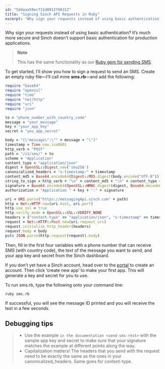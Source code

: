 ```yaml
---
id: "5d4aaa59ecf31d0012f88312"
title: "Signing Sinch API Requests in Ruby"
excerpt: "Why sign your requests instead of using basic authentication? It’s much more secure and Sinch doesn’t support basic authentication for production applications."
---
```

Why sign your requests instead of using basic authentication? It’s much more secure and Sinch doesn’t support basic authentication for production applications.

> **Note** 
> 
> This has the same functionality as our [Ruby gem for sending SMS](https://www.sinch.com/tutorials/send-sms-ruby/).

To get started, I’ll show you how to sign a request to send an SMS. Create an empty ruby file—I’ll call mine **sms.rb**—and add the following:

```ruby
require "base64"
require "openssl"
require "time"
require "net/http"
require "uri"
require "json"

to = "phone_number_with_country_code"
message = "your_message"
key = "your_app_key"
secret = "you_app_secret"

body = "{\"message\":\"" + message + "\"}"
timestamp = Time.now.iso8601
http_verb = "POST"
path = "/v1/sms/" + to
scheme = "Application"
content_type = "application/json"
digest = OpenSSL::Digest.new('sha256')
canonicalized_headers = "x-timestamp:" + timestamp
content_md5 = Base64.encode64(Digest::MD5.digest(body.encode("UTF-8"))).strip
string_to_sign = http_verb + "\n" + content_md5 + "\n" + content_type + "\n" + canonicalized_headers + "\n" + path
signature = Base64.encode64(OpenSSL::HMAC.digest(digest, Base64.decode64(secret), string_to_sign.encode("UTF-8"))).strip
authorization = "Application " + key + ":" + signature

uri = URI.parse("https://messagingApi.sinch.com" + path)
http = Net::HTTP.new(uri.host, uri.port)
http.use_ssl = true
http.verify_mode = OpenSSL::SSL::VERIFY_NONE
headers = {"content-type" => "application/json", "x-timestamp" => timestamp, "authorization" => authorization}
request = Net::HTTP::Post.new(uri.request_uri)
request.initialize_http_header(headers)
request.body = body
puts JSON.parse(http.request(request).body)
```

Then, fill in the first four variables with a phone number that can receive SMS (with country code), the text of the message you want to send, and your app key and secret from the Sinch dashboard.

If you don’t yet have a Sinch account, head over to the [portal](https://portal.sinch.com/#/signup) to create an account. Then click ‘create new app’ to make your first app. This will generate a key and secret for you to use.

To run sms.rb, type the following onto your command line:

```shell
ruby sms.rb
```

If successful, you will see the message ID printed and you will receive the text in a few seconds.

## Debugging tips

>   - Use the example `in the documentation <send-sms-rest>` with the sample app key and secret to make sure that your signature matches the example at different points along the way.
>   - Capitalization matters\! The headers that you send with the request need to be exactly the same as the ones in your canonicalized\_headers. Same goes for content-type.